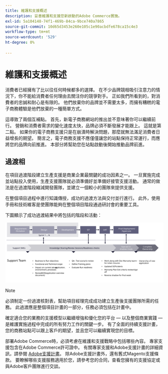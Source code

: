 ```yaml
---
title: 維護和支援概述
description: 妥善維護和支援您新啟動的Adobe Commerce實施。
exl-id: 5a104148-74f1-469b-84ca-9bce740a7865
source-git-commit: 10d65d3453e260e105c1e90acbdfe678ca15c4e3
workflow-type: tm+mt
source-wordcount: '529'
ht-degree: 0%

---
```


# 維護和支援概述

消費者已經擁有了比以往任何時候都多的選擇。 在不少品牌競相吸引注意力的情況下，你不能給消費者任何理由去關注你的競爭對手。 正如我們所看到的，對消費者的忠誠和耐心是有限的。 他們放棄你的品牌並不需要太多，而擁有糟糕的電子商務體驗是他們放棄的一種簡單方式。

這導致了兩個互補點。 首先，新電子商務網站的推出並不意味著你可以繼續前行。 營銷和消費者需求的變化速度太快，品牌必須不斷發展才能跟上。 這就是第二點。 如果你的電子商務支援只是在崩潰時解決問題，那麼就無法滿足消費者日益增長的期望。 簡言之，電子商務支援不應僅僅讓您的站點保持正常運行，而應將您的品牌向前推進。 本部分將幫助您在站點啟動後開始推動品牌前進。

## 過渡相

在項目過渡階段建立生產支援是商業企業最關鍵的成功因素之一。 一旦實施完成並站點投入使用，生產支援團隊就必須準備好並準備好接管支援活動。 通常的做法是在過渡階段縮減開發團隊，並建立一個較小的團隊來提供支援。

在整個項目過程中進行知識傳授，成功的過渡方法與交付並行進行。 此外，使用手冊和技術維客是使團隊能夠在整個項目階段通過研討會的重要工具。

下圖顯示了成功過渡結果中將包括的階段和活動：

![顯示過渡過程各個階段的圖表](../../assets/playbooks/transition-diagram.svg)

>[!NOTE]
>
> 必須制定一份過渡核對表，幫助項目經理完成成功建立生產後支援團隊所需的任務。 此過渡應是整個項目計畫的一部分，任務必須包括在計畫中。

確定適合您的業務的支援模型以繼續增強和優化您的平台 — 以及整個商業實踐 — 是維護實施過程中完成的所有努力工作的關鍵一步。 有了全面的持續支援計畫，您的商務站點可以跟上客戶的期望，並且您可以繼續實現您的目標。

部署Adobe Commerce時，必須考慮在維護和支援戰略中包括哪些內容。
專家支援包含在Adobe Commerce許可證中。 有關專家支援和Adobe支援計畫的詳細資訊，請參閱 [Adobe支援計畫](https://business.adobe.com/customers/consulting-services/premier-support.html)。
除Adobe支援計畫外，還有舊式Magento支援條款。 要瞭解哪些支援服務適用於您，請參考您的合同，查看您擁有的支援協定或與Adobe客戶團隊進行交談。
